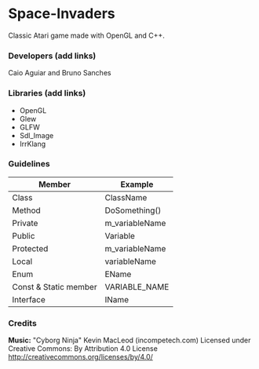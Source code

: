 # Space-Invaders
Classic Atari game made with OpenGL and C++.

### Developers (add links)
Caio Aguiar and Bruno Sanches

### Libraries (add links)
- OpenGL
- Glew
- GLFW
- Sdl_Image
- IrrKlang

### Guidelines

| Member                | Example        |
|-----------------------|----------------|
| Class                 | ClassName      |
| Method                | DoSomething()  |
| Private               | m_variableName |
| Public                | Variable       |
| Protected             | m_variableName |
| Local                 | variableName   |
| Enum                  | EName          |
| Const & Static member | VARIABLE_NAME  |
| Interface             | IName          |

### Credits

**Music:** "Cyborg Ninja" Kevin MacLeod (incompetech.com)
Licensed under Creative Commons: By Attribution 4.0 License
http://creativecommons.org/licenses/by/4.0/